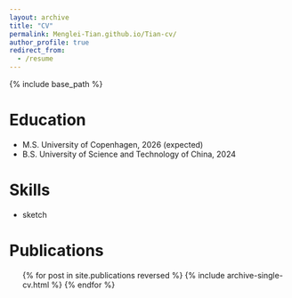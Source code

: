 ```yaml
---
layout: archive
title: "CV"
permalink: Menglei-Tian.github.io/Tian-cv/
author_profile: true
redirect_from:
  - /resume
---
```


{% include base_path %}

Education
======
* M.S. University of Copenhagen, 2026 (expected)
* B.S. University of Science and Technology of China, 2024
  
Skills
======
* sketch

Publications
======
  <ul>{% for post in site.publications reversed %}
    {% include archive-single-cv.html %}
  {% endfor %}</ul>
  
